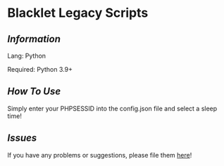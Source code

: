 # Blacklet Legacy Scripts
## _Information_
Lang: Python

Required: Python 3.9+


## _How To Use_
Simply enter your PHPSESSID into the config.json file and select a sleep time!

## _Issues_
If you have any problems or suggestions, please file them [here](https://github.com/nightclubs/blacklet-scripts/issues)!
